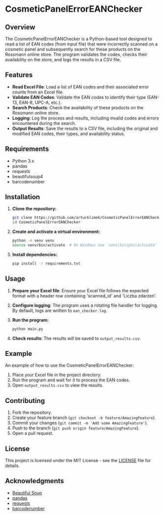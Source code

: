 # CosmeticPanelErrorEANChecker

## Overview

The CosmeticPanelErrorEANChecker is a Python-based tool designed to read a list of EAN codes (from input file) that were incorrectly scanned on a cosmetic panel and subsequently search for these products on the Rossmann online store. The program validates the codes, checks their availability on the store, and logs the results in a CSV file.

## Features

- **Read Excel File**: Load a list of EAN codes and their associated error counts from an Excel file.
- **Validate EAN Codes**: Validate the EAN codes to identify their type (EAN-13, EAN-8, UPC-A, etc.).
- **Search Products**: Check the availability of these products on the Rossmann online store.
- **Logging**: Log the process and results, including invalid codes and errors encountered during the search.
- **Output Results**: Save the results to a CSV file, including the original and modified EAN codes, their types, and availability status.

## Requirements

- Python 3.x
- pandas
- requests
- beautifulsoup4
- barcodenumber

## Installation

1. **Clone the repository:**
    ```bash
    git clone https://github.com/arturklimek/CosmeticPanelErrorEANChecker.git
    cd CosmeticPanelErrorEANChecker
    ```

2. **Create and activate a virtual environment:**
    ```bash
    python -m venv venv
    source venv/bin/activate  # On Windows use `venv\Scripts\activate`
    ```

3. **Install dependencies:**
    ```bash
    pip install -r requirements.txt
    ```

## Usage

1. **Prepare your Excel file**: Ensure your Excel file follows the expected format with a header row containing 'scanned_id' and 'Liczba zdarzeń'.

2. **Configure logging**: The program uses a rotating file handler for logging. By default, logs are written to `ean_checker.log`.

3. **Run the program:**
    ```bash
    python main.py
    ```

4. **Check results**: The results will be saved to `output_results.csv`.


## Example

An example of how to use the CosmeticPanelErrorEANChecker:
1. Place your Excel file in the project directory.
2. Run the program and wait for it to process the EAN codes.
3. Open `output_results.csv` to view the results.

## Contributing

1. Fork the repository.
2. Create your feature branch (`git checkout -b feature/AmazingFeature`).
3. Commit your changes (`git commit -m 'Add some AmazingFeature'`).
4. Push to the branch (`git push origin feature/AmazingFeature`).
5. Open a pull request.

## License

This project is licensed under the MIT License - see the [LICENSE](LICENSE) file for details.

## Acknowledgments

- [Beautiful Soup](https://www.crummy.com/software/BeautifulSoup/)
- [pandas](https://pandas.pydata.org/)
- [requests](https://requests.readthedocs.io/en/latest/)
- [barcodenumber](https://pypi.org/project/barcodenumber/)

